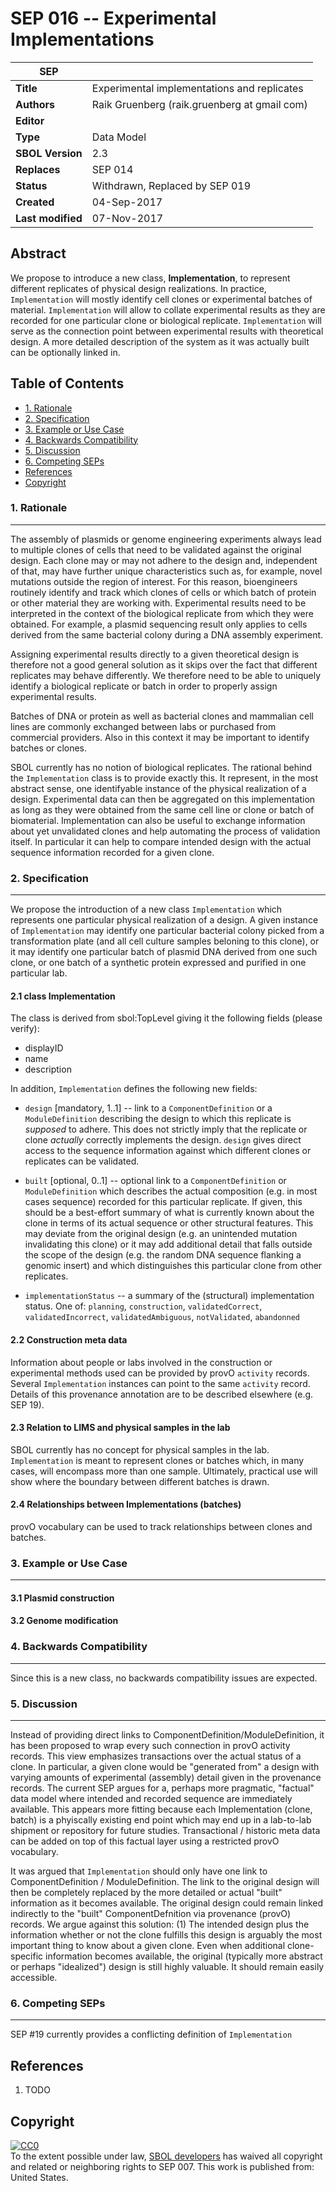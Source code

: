 SEP 016 -- Experimental Implementations
======================================================


SEP                   | <leave empty>
----------------------|--------------
**Title**             | Experimental implementations and replicates
**Authors**           | Raik Gruenberg (raik.gruenberg at gmail com)
**Editor**            | 
**Type**              | Data Model
**SBOL Version**      | 2.3
**Replaces**          | SEP 014
**Status**            | Withdrawn, Replaced by SEP 019
**Created**           | 04-Sep-2017
**Last modified**     | 07-Nov-2017


Abstract
-----------

We propose to introduce a new class, **Implementation**, to represent different
replicates of physical design realizations. In practice, `Implementation` will
mostly identify cell clones or experimental batches of
material. `Implementation` will allow to collate experimental results as they
are recorded for one particular clone or biological replicate. `Implementation`
will serve as the connection point between experimental results with theoretical
design. A more detailed description of the system as it was actually built can be optionally linked in. 

Table of Contents
---------------------

* [1. Rationale](#rationale)
* [2. Specification](#specification)
* [3. Example or Use Case](#example)
* [4. Backwards Compatibility](#compatibility)
* [5. Discussion](#discussion)
* [6. Competing SEPs](#competing_seps)
* [References](#references)
* [Copyright](#copyright)

### 1. Rationale <a name="rationale"></a>
----------------

The assembly of plasmids or genome engineering experiments always lead to multiple clones of cells that need to be validated against the original design. Each clone may or may not adhere to the design and, independent of that, may have further unique characteristics such as, for example, novel mutations outside the region of interest. For this reason, bioengineers routinely identify and track which clones of cells or which batch of protein or other material they are working with. Experimental results need to be interpreted in the context of the biological replicate from which they were obtained. For example, a plasmid sequencing result only applies to cells derived from the same bacterial colony during a DNA assembly experiment. 

Assigning experimental results directly to a given theoretical design is therefore not a good general solution as it skips over the fact that different replicates may behave differently. We therefore need to be able to uniquely identify a biological replicate or batch in order to properly assign experimental results. 

Batches of DNA or protein as well as bacterial clones and mammalian cell lines are commonly exchanged between labs or purchased from commercial providers. Also in this context it may be important to identify batches or clones.

SBOL currently has no notion of biological replicates. The rational behind the `Implementation` class is to provide exactly this. It represent, in the most abstract sense, one identifyable instance of the physical realization of a design. Experimental data can then be aggregated on this implementation as long as they were obtained from the same cell line or clone or batch of biomaterial. Implementation can also be useful to exchange information about yet unvalidated clones and help automating the process of validation itself. In particular it can help to compare intended design with the actual sequence information recorded for a given clone.


### 2. Specification <a name="specification"></a>
----------------------------------------------

We propose the introduction of a new class `Implementation` which represents one particular physical realization of a design. A given instance of `Implementation` may identify one particular bacterial colony picked from a transformation plate (and all cell culture samples beloning to this clone), or it may identify one particular batch of plasmid DNA derived from one such clone, or one batch of a synthetic protein expressed and purified in one particular lab. 

#### 2.1 class Implementation

The class is derived from sbol:TopLevel giving it the following fields (please verify):
  - displayID
  - name
  - description

In addition, `Implementation` defines the following new fields:

  - `design` [mandatory, 1..1] -- link to a `ComponentDefinition` or a `ModuleDefinition` describing the design to which this replicate is *supposed* to adhere. This does not strictly imply that the replicate or clone *actually* correctly implements the design. `design` gives direct access to the sequence information against which different clones or replicates can be validated.

  - `built` [optional, 0..1] -- optional link to a `ComponentDefinition` or `ModuleDefinition` which describes the actual composition (e.g. in most cases sequence) recorded for this particular replicate. If given, this should be a best-effort summary of what is currently known about the clone in terms of its actual sequence or other structural features. This may deviate from the original design (e.g. an unintended mutation invalidating this clone) or it may add additional detail that falls outside the scope of the design (e.g. the random DNA sequence flanking a genomic insert) and which distinguishes this particular clone from other replicates.
  
  - `implementationStatus` -- a summary of the (structural) implementation status. One of: `planning`, `construction`, `validatedCorrect`, `validatedIncorrect`, `validatedAmbiguous`, `notValidated`, `abandonned`
 
#### 2.2 Construction meta data

Information about people or labs involved in the construction or experimental methods used can be provided by provO `activity` records. Several `Implementation` instances can point to the same `activity` record. Details of this provenance annotation are to be described elsewhere (e.g. SEP 19). 
 
#### 2.3 Relation to LIMS and physical samples in the lab

SBOL currently has no concept for physical samples in the lab. `Implementation` is meant to represent clones or batches which, in many cases, will encompass more than one sample. Ultimately, practical use will show where the boundary between different batches is drawn. 

#### 2.4 Relationships between Implementations (batches)

provO vocabulary can be used to track relationships between clones and batches.

### 3. Example or Use Case <a name='example'></a>
-------------------------------

#### 3.1 Plasmid construction


#### 3.2 Genome modification


### 4. Backwards Compatibility <a name='compatibility'></a>
-----------------

Since this is a new class, no backwards compatibility issues are expected.


### 5. Discussion <a name='discussion'></a>
-----------------

Instead of providing direct links to ComponentDefinition/ModuleDefinition, it has been proposed to wrap every such connection in provO activity records. This view emphasizes transactions over the actual status of a clone. In particular, a given clone would be "generated from" a design with varying amounts of experimental (assembly) detail given in the provenance records. The current SEP argues for a, perhaps more pragmatic, "factual" data model where intended and recorded sequence are immediately available. This appears more fitting because each Implementation (clone, batch) is a phyiscally existing end point which may end up in a lab-to-lab shipment or repository for future studies. Transactional / historic meta data can be added on top of this factual layer using a restricted provO vocabulary. 

It was argued that `Implementation` should only have one link to ComponentDefinition / ModuleDefinition. The link to the original design will then be completely replaced by the more detailed or actual "built" information as it becomes available. The original design could remain linked indirectly to the "built" ComponentDefnition via provenance (provO) records. We argue against this solution: (1) The intended design plus the information whether or not the clone fulfills this design is arguably the most important thing to know about a given clone. Even when additional clone-specific information becomes available, the original (typically more abstract or perhaps "idealized") design is still highly valuable. It should remain easily accessible.


### 6. Competing SEPs <a name='competing_seps'></a>
-----------------

SEP #19 currently provides a conflicting definition of `Implementation`

References <a name='references'></a>
----------------

1. TODO

["Design-Build-Test" thread]: https://groups.google.com/forum/#!topic/sbol-dev/AnpwJP2_f5A

Copyright <a name='copyright'></a>
-------------
<p xmlns:dct="http://purl.org/dc/terms/" xmlns:vcard="http://www.w3.org/2001/vcard-rdf/3.0#">
  <a rel="license"
     href="http://creativecommons.org/publicdomain/zero/1.0/">
    <img src="http://i.creativecommons.org/p/zero/1.0/88x31.png" style="border-style: none;" alt="CC0" />
  </a>
  <br />
  To the extent possible under law,
  <a rel="dct:publisher"
     href="sbolstandard.org">
    <span property="dct:title">SBOL developers</span></a>
  has waived all copyright and related or neighboring rights to
  <span property="dct:title">SEP 007</span>.
This work is published from:
<span property="vcard:Country" datatype="dct:ISO3166"
      content="US" about="sbolstandard.org">
  United States</span>.
</p>
